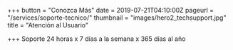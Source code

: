 +++
button = "Conozca Más"
date = 2019-07-21T04:10:00Z
pageurl = "/services/soporte-tecnico/"
thumbnail = "images/hero2_techsupport.jpg"
title = "Atención al Usuario"

+++
Soporte 24 horas x 7 días a la semana x 365 días al año